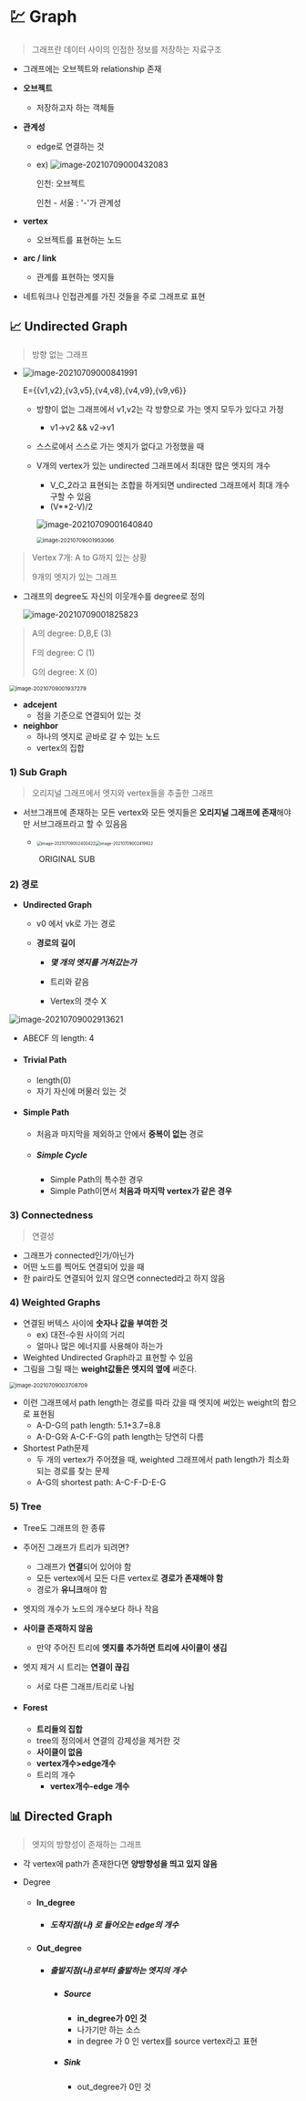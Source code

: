 # :chart: Graph

> 그래프란 데이터 사이의 인접한 정보를 저장하는 자료구조

- 그래프에는 오브젝트와 relationship 존재

- **오브젝트**

  - 저장하고자 하는 객체들

- **관계성**

  - edge로 연결하는 것

  - ex) ![image-20210709000432083](C:\Users\MIN\TIL\data_structure\graph.assets\image-20210709000432083.png)

    인천: 오브젝트

    인천 - 서울 : '-'가 관계성

- **vertex**

  - 오브젝트를 표현하는 노드

- **arc / link**

  - 관계를 표현하는 엣지들

- 네트워크나 인접관계를 가진 것들을 주로 그래프로 표현



## :chart_with_upwards_trend: Undirected Graph

> 방향 없는 그래프

- ![image-20210709000841991](C:\Users\MIN\TIL\data_structure\graph.assets\image-20210709000841991.png)

  E={{v1,v2},{v3,v5},{v4,v8},{v4,v9},{v9,v6}}

  - 방향이 없는 그래프에서 v1,v2는 각 방향으로 가는 엣지 모두가 있다고 가정

    - v1->v2 && v2->v1

  - 스스로에서 스스로 가는 엣지가 없다고 가정했을 때

  - V개의 vertex가 있는 undirected 그래프에서 최대한 많은 엣지의 개수

    - V_C_2라고 표현되는 조합을 하게되면 undirected 그래프에서 최대 개수 구할 수 있음
    - (V**2-V)/2

    ![image-20210709001640840](C:\Users\MIN\TIL\data_structure\graph.assets\image-20210709001640840.png)

    <img src="C:\Users\MIN\TIL\data_structure\graph.assets\image-20210709001953066.png" alt="image-20210709001953066" style="zoom: 67%;" />



> Vertex 7개: A to G까지 있는 상황
>
> 9개의 엣지가 있는 그래프

- 그래프의 degree도 자신의 이웃개수를 degree로 정의

  ![image-20210709001825823](C:\Users\MIN\TIL\data_structure\graph.assets\image-20210709001825823.png)

> A의 degree: D,B,E (3)
>
> F의 degree: C (1)
>
> G의 degree: X (0)



<img src="C:\Users\MIN\TIL\data_structure\graph.assets\image-20210709001937279.png" alt="image-20210709001937279" style="zoom:67%;" />

- **adcejent**
  - 점을 기준으로 연결되어 있는 것
- **neighbor**
  - 하나의 엣지로 곧바로 갈 수 있는 노드
  - vertex의 집합





### 1) Sub Graph

>  오리지널 그래프에서 엣지와 vertex들을 추출한 그래프

- 서브그래프에 존재하는 모든 vertex와 모든 엣지들은 **오리지널 그래프에 존재**해야만 서브그래프라고 할 수 있음음

  - <img src="C:\Users\MIN\TIL\data_structure\graph.assets\image-20210709002400422.png" alt="image-20210709002400422" style="zoom:50%;" /><img src="C:\Users\MIN\TIL\data_structure\graph.assets\image-20210709002419822.png" alt="image-20210709002419822" style="zoom:50%;" />

    ​				ORIGINAL										SUB



### 2) 경로 

- **Undirected Graph**

  - v0 에서 vk로 가는 경로

  - **경로의 길이**

    - ***몇 개의 엣지를 거쳐갔는가***

    - 트리와 같음

    - Vertex의 갯수 X

      

![image-20210709002913621](C:\Users\MIN\TIL\data_structure\graph.assets\image-20210709002913621.png)



- ABECF 의 length: 4



- #### Trivial Path

  - length(0)
  - 자기 자신에 머물러 있는 것

- #### Simple Path

  - 처음과 마지막을 제외하고 안에서 **중복이 없는** 경로

  - ##### Simple Cycle

    - Simple Path의 특수한 경우
    - Simple Path이면서 **처음과 마지막 vertex가 같은 경우**



### 3) Connectedness

> 연결성

- 그래프가 connected인가/아닌가
- 어떤 노드를 찍어도 연결되어 있을 때
- 한 pair라도 연결되어 있지 않으면 connected라고 하지 않음



### 4) Weighted Graphs

- 연결된 버텍스 사이에 **숫자나 값을 부여한 것**
  - ex) 대전-수원 사이의 거리
  - 얼마나 많은 에너지를 사용해야 하는가
- Weighted Undirected Graph라고 표현할 수 있음
- 그림을 그릴 때는 **weight값들은 엣지의 옆에** 써준다.

<img src="C:\Users\MIN\TIL\data_structure\graph.assets\image-20210709003708709.png" alt="image-20210709003708709" style="zoom:67%;" />

- 이런 그래프에서 path length는 경로를 따라 갔을 때 엣지에 써있는 weight의 합으로 표현됨
  - A-D-G의 path length: 5.1+3.7=8.8
  - A-D-G와 A-C-F-G의 path length는 당연히 다름
- Shortest Path문제
  - 두 개의 vertex가 주어졌을 때, weighted 그래프에서 path length가 최소화되는 경로를 찾는 문제
  - A-G의 shortest path: A-C-F-D-E-G



### 5) Tree

- Tree도 그래프의 한 종류

- 주어진 그래프가 트리가 되려면?

  - 그래프가 **연결**되어 있어야 함
  - 모든 vertex에서 모든 다른 vertex로 **경로가 존재해야 함**
  - 경로가 **유니크**해야 함

- 엣지의 개수가 노드의 개수보다 하나 작음

- **사이클 존재하지 않음**

  - 만약 주어진 트리에 **엣지를 추가하면 트리에 사이클이 생김**

- 엣지 제거 시 트리는 **연결이 끊김**

  - 서로 다른 그래프/트리로 나뉨

- #### Forest

  - **트리들의 집합**
  - tree의 정의에서 연결의 강제성을 제거한 것
  - **사이클이 없음**
  - **vertex개수>edge개수**
  - 트리의 개수
    - **vertex개수-edge 개수**



## :bar_chart: Directed Graph

> 엣지의 방향성이 존재하는 그래프

- 각 vertex에 path가 존재한다면 **양방향성을 띄고 있지 않음**

- Degree

  - #### **In_degree**

    - ##### 도착지점(나) 로 들어오는 edge의 개수

  - #### **Out_degree**

    - ##### 출발지점(나)로부터 출발하는 엣지의 개수

      - ##### Source

        - **in_degree가 0인 것**
        - 나가기만 하는 소스
        - in degree 가 0 인 vertex를 source vertex라고 표현

      - ##### Sink

        - out_degree가 0인 것
